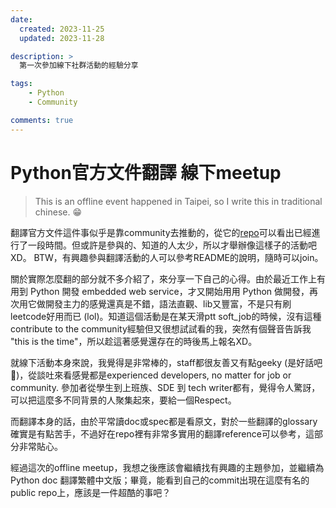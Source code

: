 ```yaml
---
date:
  created: 2023-11-25
  updated: 2023-11-28

description: >
  第一次參加線下社群活動的經驗分享

tags:
    - Python
    - Community

comments: true
---
```

# Python官方文件翻譯 線下meetup

> This is an offline event happened in Taipei, so I write this in traditional chinese. 😁

翻譯官方文件這件事似乎是靠community去推動的，從它的[repo](https://github.com/python/python-docs-zh-tw)可以看出已經進行了一段時間。但或許是參與的、知道的人太少，所以才舉辦像這樣子的活動吧XD。 BTW，有興趣參與翻譯活動的人可以參考README的說明，隨時可以join。

關於實際怎麼翻的部分就不多介紹了，來分享一下自己的心得。由於最近工作上有用到 Python 開發 embedded web service，才又開始用用 Python 做開發，再次用它做開發主力的感覺還真是不錯，語法直觀、lib又豐富，不是只有刷leetcode好用而已 (lol)。知道這個活動是在某天滑ptt soft_job的時候，沒有這種contribute to the community經驗但又很想試試看的我，突然有個聲音告訴我 "this is the time"，所以趁這著感覺還存在的時後馬上報名XD。

就線下活動本身來說，我覺得是非常棒的，staff都很友善又有點geeky (是好話吧🤣)，從談吐來看感覺都是experienced developers, no matter for job or community. 參加者從學生到上班族、SDE 到 tech writer都有，覺得令人驚訝，可以把這麼多不同背景的人聚集起來，要給一個Respect。

而翻譯本身的話，由於平常讀doc或spec都是看原文，對於一些翻譯的glossary確實是有點苦手，不過好在repo裡有非常多實用的翻譯reference可以參考，這部分非常貼心。

經過這次的offline meetup，我想之後應該會繼續找有興趣的主題參加，並繼續為Python doc 翻譯繁體中文版；畢竟，能看到自己的commit出現在這麼有名的public repo上，應該是一件超酷的事吧？
